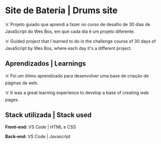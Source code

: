 # Site de Batería | Drums site

☠️ Projeto guiado que aprendi a fazer no curso de desafio 
de 30 dias de JavaScript do Wes Bos, em que cada dia 
é um projeto diferente.

☠️ Guided project that I learned to do in the challenge 
course of 30 days of JavaScript by Wes Bos, where each 
day it's a different project.

## Aprendizados | Learnings

☠️ Foi um ótimo aprendizado para desenvolver uma base de 
criação de páginas da web.

☠️ It was a great learning experience to develop a base of
creating web pages.

## Stack utilizada | Stack used

**Front-end:** VS Code | HTML e CSS

**Back-end:** VS Code | Javascript
